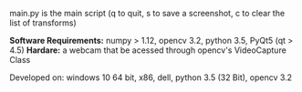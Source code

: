 main.py is the main script (q to quit, s to save a screenshot, c to clear the list of transforms)

**Software Requirements:** numpy > 1.12, opencv 3.2, python 3.5, PyQt5 (qt > 4.5)
**Hardare:** a webcam that be acessed through opencv's VideoCapture Class

Developed on: windows 10 64 bit, x86, dell, python 3.5 (32 Bit), opencv 3.2
